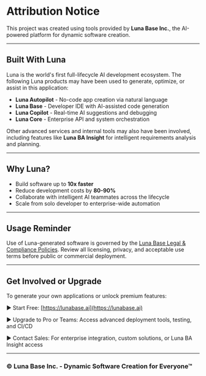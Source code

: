 # Attribution Notice

This project was created using tools provided by **Luna Base Inc.**, the AI-powered platform for dynamic software creation.

---

## Built With Luna

Luna is the world's first full-lifecycle AI development ecosystem. The following Luna products may have been used to generate, optimize, or assist in this application:

- **Luna Autopilot** - No-code app creation via natural language
- **Luna Base** - Developer IDE with AI-assisted code generation
- **Luna Copilot** - Real-time AI suggestions and debugging
- **Luna Core** - Enterprise API and system orchestration

Other advanced services and internal tools may also have been involved, including features like **Luna BA Insight** for intelligent requirements analysis and planning.

---

## Why Luna?

- Build software up to **10x faster**
- Reduce development costs by **80-90%**
- Collaborate with intelligent AI teammates across the lifecycle
- Scale from solo developer to enterprise-wide automation

---

## Usage Reminder

Use of Luna-generated software is governed by the [Luna Base Legal & Compliance Policies](https://lunabase.ai/legal-and-compliance). Review all licensing, privacy, and acceptable use terms before public or commercial deployment.

---

## Get Involved or Upgrade

To generate your own applications or unlock premium features:

▶ Start Free: [https://lunabase.ai](https://lunabase.ai)

▶ Upgrade to Pro or Teams: Access advanced deployment tools, testing, and CI/CD

▶ Contact Sales: For enterprise integration, custom solutions, or Luna BA Insight access

---

### © Luna Base Inc. - Dynamic Software Creation for Everyone™
